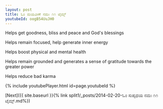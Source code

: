 ```yaml
---
layout: post
title: ಓಂ ಮಯವೀಣೆ ನಮಃ ೧೧ ಟೈಮ್ಸ್
youtubeId: oogB54UuJH0
---
```

 
 
Helps get goodness, bliss and peace and God's blessings
 
Helps remain focused, help generate inner energy 
 
Helps boost physical and mental health 
 
Helps remain grounded and generates a sense of gratitude towards the greater power 
 
Helps reduce bad karma
 
 
 
 


{% include youtubePlayer.html id=page.youtubeId %}
 
[Next]({{ site.baseurl }}{% link  split1/_posts/2014-02-20-ಓಂ ಸುಹೃಧಯ ನಮಃ ೧೧ ಟೈಮ್ಸ್.md%})
 
